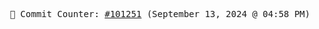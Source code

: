 <p align="center">
    <samp>
        📮 Commit Counter: <a href="https://github.com/Javascript-void0/Javascript-void0/commits/main">#101251</a> (September 13, 2024 @ 04:58 PM)
    </samp>
</p>